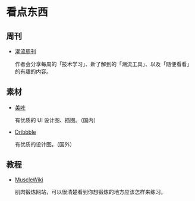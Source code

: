 # 看点东西

## 周刊

* [潮流周刊](https://weekly.tw93.fun/)
  
  作者会分享每周的「技术学习」、新了解到的「潮流工具」、以及「随便看看」的有趣的内容。

## 素材

* [美叶](https://www.meiye.art/)

  有优质的 UI 设计图、插图。（国内）

* [Dribbble](https://dribbble.com/)

  有优质的设计图。（国外）

## 教程

* [MuscleWiki](https://musclewiki.com/)

  肌肉锻炼网站，可以很清楚看到你想锻炼的地方应该怎样来练习。
